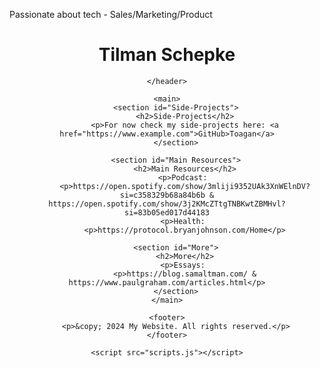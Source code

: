 Passionate about tech - Sales/Marketing/Product 

<html lang="en">
<head>
    <meta charset="UTF-8">
    <meta name="viewport" content="width=device-width, initial-scale=1.0">
    <title>My Website</title>
    <link rel="stylesheet" href="styles.css">
</head>
<body>
    <header>
        <h1>Tilman Schepke</h1>
      
    </header>
    
    <main>
        <section id="Side-Projects">
            <h2>Side-Projects</h2>
            <p>For now check my side-projects here: <a href="https://www.example.com">GitHub>Toagan</a>
        </section>

        <section id="Main Resources">
            <h2>Main Resources</h2>
            <p>Podcast: 
            <p>https://open.spotify.com/show/3mliji9352UAk3XnWElnDV?si=c358329b68a84b6b & https://open.spotify.com/show/3j2KMcZTtgTNBKwtZBMHvl?si=83b05ed017d44183
            <p>Health: 
            <p>https://protocol.bryanjohnson.com/Home</p>

        <section id="More">
            <h2>More</h2>
            <p>Essays: 
            <p>https://blog.samaltman.com/ & https://www.paulgraham.com/articles.html</p>
        </section>
    </main>

    <footer>
        <p>&copy; 2024 My Website. All rights reserved.</p>
    </footer>

    <script src="scripts.js"></script>
